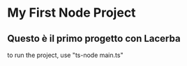 # My First Node Project
## Questo è il primo progetto con Lacerba

to run the project, use "ts-node main.ts"